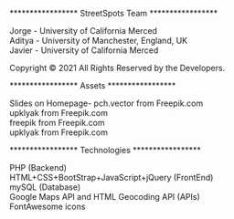 
*****************  StreetSpots Team *****************<br />

Jorge - University of California Merced<br />
Aditya - University of Manchester, England, UK<br />
Javier - University of California Merced<br />

Copyright © 2021 All Rights Reserved by the Developers.<br />

*****************  Assets  *****************<br />

Slides on Homepage-
pch.vector from Freepik.com<br />
upklyak from Freepik.com<br />
freepik from Freepik.com<br />
upklyak from Freepik.com<br />

*****************  Technologies  *****************<br />

PHP (Backend)<br />
HTML+CSS+BootStrap+JavaScript+jQuery (FrontEnd)<br />
mySQL (Database)<br />
Google Maps API and HTML Geocoding API (APIs)<br />
FontAwesome icons<br/>
